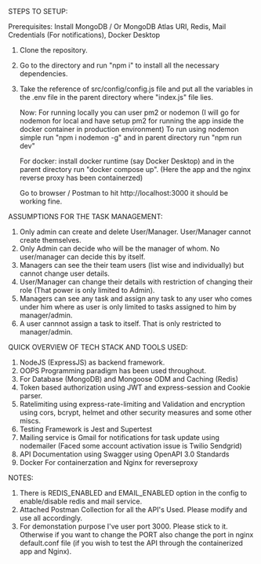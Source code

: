 STEPS TO SETUP:

Prerequisites: Install MongoDB / Or MongoDB Atlas URI, Redis, Mail Credentials (For notifications), Docker Desktop

1) Clone the repository.
2) Go to the directory and run "npm i" to install all the necessary dependencies.
3) Take the reference of src/config/config.js file and put all the variables in the .env file in the parent directory where "index.js" file lies.

   Now: For running locally you can user pm2 or nodemon (I will go for nodemon for local and have setup pm2 for running the app inside the docker container in production environment)
   To run using nodemon simple run "npm i nodemon -g" and in parent directory run "npm run dev"

   For docker: install docker runtime (say Docker Desktop) and in the parent directory run "docker compose up". (Here the app and the nginx reverse proxy has been containerzed)

   Go to browser / Postman to hit http://localhost:3000 it should be working fine.

ASSUMPTIONS FOR THE TASK MANAGEMENT:

1) Only admin can create and delete User/Manager. User/Manager cannot create themselves.
2) Only Admin can decide who will be the manager of whom. No user/manager can decide this by itself.
3) Managers can see the their team users (list wise and individually) but cannot change user details.
4) User/Manager can change their details with restriction of changing their role (That power is only limited to Admin).
5) Managers can see any task and assign any task to any user who comes under him where as user is only limited to tasks assigned to him by manager/admin.
6) A user cannnot assign a task to itself. That is only restricted to manager/admin.

QUICK OVERVIEW OF TECH STACK AND TOOLS USED:

1) NodeJS (ExpressJS) as backend framework.
2) OOPS Programming paradigm has been used throughout.
3) For Database (MongoDB) and Mongoose ODM and Caching (Redis)
4) Token based authorization using JWT and express-session and Cookie parser.
5) Ratelimiting using express-rate-limiting and Validation and encryption using cors, bcrypt, helmet and other security measures and some other miscs.
6) Testing Framework is Jest and Supertest
7) Mailing service is Gmail for notifications for task update using nodemailer (Faced some account activation issue is Twilio Sendgrid)
8) API Documentation using Swagger using OpenAPI 3.0 Standards
9) Docker For containerzation and Nginx for reverseproxy

NOTES:
1) There is REDIS_ENABLED and EMAIL_ENABLED option in the config to enable/disable redis and mail service.
2) Attached Postman Collection for all the API's Used. Please modify and use all accordingly.
3) For demonstation purpose I've user port 3000. Please stick to it. Otherwise if you want to change the PORT also change the port in nginx default.conf file (if you wish to test the API through the containerized app and Nginx).
